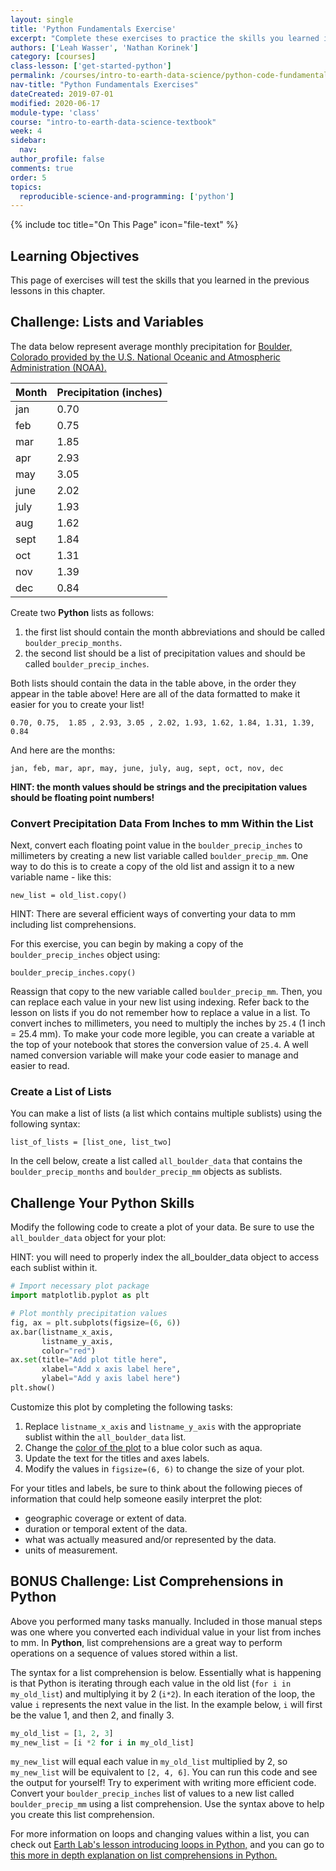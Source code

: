 ```yaml
---
layout: single
title: 'Python Fundamentals Exercise'
excerpt: "Complete these exercises to practice the skills you learned in the Python fundamentals chapters."
authors: ['Leah Wasser', 'Nathan Korinek']
category: [courses]
class-lesson: ['get-started-python']
permalink: /courses/intro-to-earth-data-science/python-code-fundamentals/get-started-using-python/python-fundamentals-exercises/
nav-title: "Python Fundamentals Exercises"
dateCreated: 2019-07-01
modified: 2020-06-17
module-type: 'class'
course: "intro-to-earth-data-science-textbook"
week: 4
sidebar:
  nav:
author_profile: false
comments: true
order: 5
topics:
  reproducible-science-and-programming: ['python']
---
```


{% include toc title="On This Page" icon="file-text" %}

<div class='notice--success' markdown="1">

## <i class="fa fa-graduation-cap" aria-hidden="true"></i> Learning Objectives

This page of exercises will test the skills that you learned in the previous lessons in this chapter.

</div>

<div class="notice--warning" markdown="1">

## <i class="fa fa-pencil-square-o" aria-hidden="true"></i> Challenge: Lists and Variables  

The data below represent average monthly precipitation for <a href="https://www.esrl.noaa.gov/psd/boulder/Boulder.mm.precip.html" target="_blank">Boulder, Colorado provided by the U.S. National Oceanic and Atmospheric Administration (NOAA).</a> 

Month  | Precipitation (inches) |
--- | --- |
jan | 0.70 |
feb | 0.75 |
mar | 1.85 |
apr | 2.93 |
may | 3.05 |
june | 2.02 |
july | 1.93 |
aug | 1.62 |
sept | 1.84 |
oct | 1.31 |
nov | 1.39 |
dec | 0.84 |

Create two **Python** lists as follows:
1. the first list should contain the month abbreviations and should be called `boulder_precip_months`.
2. the second list should be a list of precipitation values and should be called `boulder_precip_inches`.

Both lists should contain the data in the table above, in the order they appear in the 
table above! Here are all of the data formatted to make it easier for you to create your 
list! 

`0.70, 0.75,  1.85 , 2.93, 3.05 , 2.02, 1.93, 1.62, 1.84, 1.31, 1.39, 0.84`

And here are the months:

`jan, feb, mar, apr, may, june, july, aug, sept, oct, nov, dec`

**HINT: the month values should be strings and the precipitation values should be floating point numbers!**

</div>

### Convert Precipitation Data From Inches to mm Within the List 

Next, convert each floating point value in the `boulder_precip_inches` to 
millimeters by creating a new list variable called `boulder_precip_mm`. 
One way to do this is to create a copy of the old list and assign it to a 
new variable name - like this:

`new_list = old_list.copy()`

HINT: There are several efficient ways of converting your data to mm including list comprehensions. 

For this exercise, you can begin by making a copy of the `boulder_precip_inches` object using:

`boulder_precip_inches.copy()` 

Reassign that copy to the new variable called `boulder_precip_mm`. Then, 
you can replace each value in your new list using indexing. Refer back 
to the lesson on lists if you do not remember how to replace a value in 
a list. To convert inches to millimeters, you need to multiply the inches 
by `25.4` (1 inch = 25.4 mm). To make your code more legible, you can create 
a variable at the top of your notebook that stores the conversion value of 
`25.4`. A well named conversion variable will make your code easier to manage 
and easier to read.

### Create a List of Lists

You can make a list of lists (a list which contains multiple sublists) using the following syntax:

`list_of_lists = [list_one, list_two]`

In the cell below, create a list called `all_boulder_data` that contains the 
`boulder_precip_months` and `boulder_precip_mm` objects as sublists.

<div class="notice--warning" markdown="1">

## <i class="fa fa-pencil-square-o" aria-hidden="true"></i> Challenge Your Python Skills

Modify the following code to create a plot of your data. Be sure to use the 
`all_boulder_data` object for your plot:

HINT: you will need to properly index the all_boulder_data object to access each 
sublist within it. 

```python
# Import necessary plot package
import matplotlib.pyplot as plt

# Plot monthly precipitation values
fig, ax = plt.subplots(figsize=(6, 6))
ax.bar(listname_x_axis, 
       listname_y_axis, 
       color="red")
ax.set(title="Add plot title here",
       xlabel="Add x axis label here", 
       ylabel="Add y axis label here")
plt.show()
```

Customize this plot by completing the following tasks:
1. Replace `listname_x_axis` and `listname_y_axis` with the appropriate sublist within the `all_boulder_data` list.
2. Change the <a href="https://matplotlib.org/mpl_examples/color/named_colors.hires.png" target="_blank">color of the plot</a> to a blue color such as aqua.
3. Update the text for the titles and axes labels. 
4. Modify the values in `figsize=(6, 6)` to change the size of your plot. 

For your titles and labels, be sure to think about the following pieces of information that could help someone easily interpret the plot:

* geographic coverage or extent of data.
* duration or temporal extent of the data.
* what was actually measured and/or represented by the data.
* units of measurement.

</div>

<div class="notice--warning" markdown="1">

## <i class="fa fa-pencil-square-o" aria-hidden="true"></i> BONUS Challenge: List Comprehensions in Python

Above you performed many tasks manually. Included in those manual steps was one 
where you converted each individual value in your list from inches to mm.
In **Python**, list comprehensions are a great way to perform operations on a sequence 
of values stored within a list. 

The syntax for a list comprehension is below. Essentially what is happening is that 
Python is iterating through each value in the old list (`for i in my_old_list`) and 
multiplying it by 2 (`i*2`). In each iteration of the loop, the value `i` represents 
the next value in the list. In the example below, `i` will first be the value 1, 
and then 2, and finally 3.


```python
my_old_list = [1, 2, 3]
my_new_list = [i *2 for i in my_old_list] 
```

`my_new_list` will equal each value in `my_old_list` multiplied by 2, so `my_new_list` 
will be equivalent to `[2, 4, 6]`. You can run this code and see the output for yourself!
Try to experiment with writing more efficient code. Convert your `boulder_precip_inches` 
list of values to a new list called `boulder_precip_mm` using a list comprehension. Use 
the syntax above to help you create this list comprehension.

For more information on loops and changing values within a list, you can check out <a href="https://www.earthdatascience.org/courses/intro-to-earth-data-science/write-efficient-python-code/loops/" target="_blank">Earth Lab's lesson introducing loops in Python,</a> and you can go to <a href="https://www.pythonforbeginners.com/basics/list-comprehensions-in-python" target="_blank">this more in depth explanation on list comprehensions in Python.</a>

</div>
